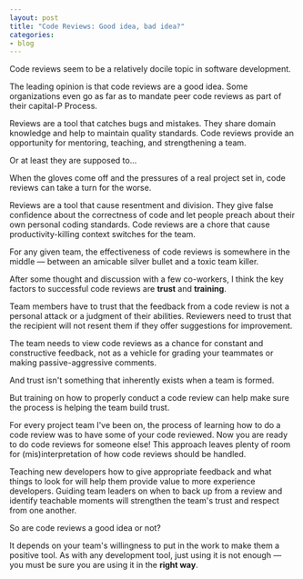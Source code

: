 ```yaml
---
layout: post
title: "Code Reviews: Good idea, bad idea?"
categories:
- blog
---
```


Code reviews seem to be a relatively docile topic in software development.

The leading opinion is that code reviews are a good idea. Some organizations even go as far 
as to mandate peer code reviews as part of their capital-P Process.

Reviews are a tool that catches bugs and mistakes. They share domain knowledge and
help to maintain quality standards. Code reviews provide an opportunity for mentoring, 
teaching, and strengthening a team.

Or at least they are supposed to...

When the gloves come off and the pressures of a real project set in, code reviews
can take a turn for the worse.

Reviews are a tool that cause resentment and division. They give false confidence about
the correctness of code and let people preach about their own personal coding standards.
Code reviews are a chore that cause productivity-killing context switches for the team.

For any given team, the effectiveness of code reviews is somewhere in the middle &mdash; 
between an amicable silver bullet and a toxic team killer.

After some thought and discussion with a few co-workers, I think the key factors to
successful code reviews are **trust** and **training**.

Team members have to trust that the feedback from a code review is not a 
personal attack or a judgment of their abilities. Reviewers need to trust that the 
recipient will not resent them if they offer suggestions for improvement.

The team needs to view code reviews as a chance for constant and constructive feedback, 
not as a vehicle for grading your teammates or making passive-aggressive comments.

And trust isn't something that inherently exists when a team is formed. 

But training on how to properly conduct a code review can help make sure the process is
helping the team build trust.

For every project team I've been on, the process of learning how to do a code review was
to have some of your code reviewed. Now you are ready to do code reviews for someone else!
This approach leaves plenty of room for (mis)interpretation of how code reviews should be 
handled.

Teaching new developers how to give appropriate feedback and what things to look for will 
help them provide value to more experience developers. Guiding team leaders on when to
back up from a review and identify teachable moments will strengthen the team's trust and
respect from one another.

So are code reviews a good idea or not?

It depends on your team's willingness to put in the work to make them a positive tool. As
with any development tool, just using it is not enough &mdash; you must be sure you are
using it in the **right way**.
